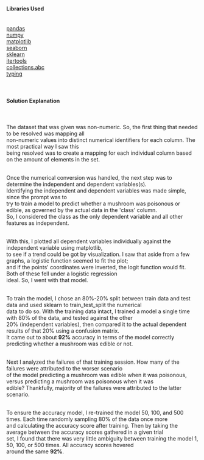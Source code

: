 #### Libraries Used<br><br>
[pandas](https://pandas.pydata.org/docs/reference/index.html)<br>
[numpy](https://numpy.org/doc/stable/reference/index.html)<br>
[matplotlib](https://matplotlib.org/stable/api/index)<br>
[seaborn](https://seaborn.pydata.org/api.html)<br>
[sklearn](https://scikit-learn.org/stable/index.html)<br>
[itertools](https://docs.python.org/3/library/itertools.html)<br>
[collections.abc](https://docs.python.org/3/library/collections.abc.html)<br>
[typing](https://docs.python.org/3/library/typing.html)<br>
<br><br>
#### Solution Explanation
<br><br>
The dataset that was given was non-numeric. So, the first thing that needed to be resolved was mapping all<br>
non-numeric values into distinct numerical identifiers for each column. The most practical way I saw this<br>
being resolved was to create a mapping for each individual column based on the amount of elements in the set.<br><br>

Once the numerical conversion was handled, the next step was to determine the independent and dependent variables(s).<br>
Identifying the independent and dependent variables was made simple, since the prompt was to<br>
try to train a model to predict whether a mushroom was poisonous or edible, as governed by the actual data in the 'class' column.<br>
So, I considered the class as the only dependent variable and all other features as independent.<br><br>

With this, I plotted all dependent variables individually against the independent variable using matplotlib,<br>
to see if a trend could be got by visualization. I saw that aside from a few graphs, a logistic function seemed to fit the plot;<br>
and if the points' coordinates were inverted, the logit function would fit. Both of these fell under a logistic regression<br>
ideal. So, I went with that model.<br><br>

To train the model, I chose an 80%-20% split between train data and test data and used sklearn to train_test_split the numerical<br>
data to do so. With the training data intact, I trained a model a single time with 80% of the data, and tested against the other<br>
20% (independent variables), then compared it to the actual dependent results of that 20% using a confusion matrix.<br>
It came out to about **92%** accuracy in terms of the model correctly predicting whether a mushroom was edible or not.<br><br>

Next I analyzed the failures of that training session. How many of the failures were attributed to the worser scenario<br>
of the model predicting a mushroom was edible when it was poisonous, versus predicting a mushroom was poisonous when it was<br>
edible? Thankfully, majority of the failures were attributed to the latter scenario.<br><br>

To ensure the accuracy model, I re-trained the model 50, 100, and 500 times. Each time randomly sampling 80% of the data once more<br>
and calculating the accuracy score after training. Then by taking the average between the accuracy scores gathered in a given trial<br>
set, I found that there was very little ambiguity between training the model 1, 50, 100, or 500 times. All accuracy scores hovered<br>
around the same **92%**.<br><br>
